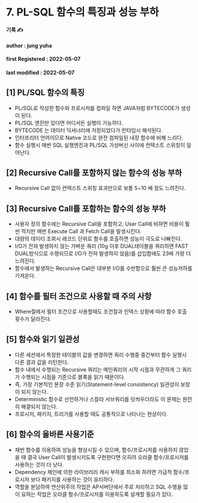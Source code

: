 # 7. PL-SQL 함수의 특징과 성능 부하

**기록 ✍️**

#### author : jung yuha

#### **first Registered : 2022-05-07**

#### last modified : **2022-05-07**

## \[1] PL/SQL 함수의 특징 <a href="#1-plsql" id="1-plsql"></a>

* PL/SQL로 작성한 함수와 프로시저를 컴파일 하면 JAVA처럼 BYTECODE가 생성이 된다.
* PL/SQL 엔진만 있다면 어디서든 실행이 가능하다.
* BYTECODE 는 데이터 딕셔너리에 저장되었다가 런타임시 해석된다.
* 인터프리터 언어이므로 Native 코드로 완전 컴파일된 내장 함수에 비해 느리다.
* 함수 실행시 매번 SQL 실행엔진과 PL/SQL 가상버신 사이에 컨텍스트 스위칭이 일어난다.

## \[2] Recursive Call를 포함하지 않는 함수의 성능 부하 <a href="#2-recursive-call" id="2-recursive-call"></a>

* Recursive Call 없이 컨텍스트 스위칭 효과만으로 보통 5\~10 배 정도 느려진다.

## \[3] Recursive Call를 포함하는 함수의 성능 부하 <a href="#3-recursive-call" id="3-recursive-call"></a>

* 사용자 정의 함수에는 Recursive Call을 포함하고, User Call에 비하면 비용이 훨씬 적지만 매번 Execute Call 과 Fetch Call을 발생시킨다.
* 대량의 데이터 조회시 레코드 단위로 함수를 호출하면 성능이 극도로 나빠진다.
* I/O가 전혀 발생하지 않는 가벼운 쿼리 (10g 이후 DUAL테이블을 쿼리하면 FAST DUAL방식으로 수행되므로 I/O가 전혀 발생하지 않음)를 삽입함에도 23배 가량 더 느려진다.
* 함수에서 발생하는 Recursive Call은 대부분 I/O를 수반함으로 훨씬 큰 성능저하를 가져온다.

## \[4] 함수를 필터 조건으로 사용할 때 주의 사항 <a href="#4" id="4"></a>

* Where절에서 필터 조건으로 사용할때도 조건절과 인덱스 상황에 따라 함수 호출 횟수가 달라진다.

## \[5] 함수와 읽기 일관성 <a href="#5" id="5"></a>

* 다른 세션에서 특정한 테이블의 값을 변경하면 쿼리 수행중 중간부터 함수 실행시 다른 결과 값을 리턴한다.
* 함수 내에서 수행되는 Recursive 쿼리는 메인쿼리의 시작 시점과 무관하게 그 쿼리가 수행되는 시점을 기준으로 블록을 읽기 때문이다.
* 즉, 가장 기본적인 문장 수준 읽기(Statement-level consistency) 일관성이 보장이 되지 않는다.
* Deterministic 함수로 선언하거나 스칼라 서브쿼리를 덧씌우더라도 이 문제는 완전히 해결되지 않는다.
* 프로시저, 패키지, 트리거를 사용할 때도 공통적으로 나타나는 현상이다.

## \[6] 함수의 올바른 사용기준 <a href="#6" id="6"></a>

* 채번 함수를 이용하여 성능을 향상시킬 수 있으며, 함수/프로시저를 사용하지 않았을 때 결국 User Call이 발생시키도록 구현한다면 오히려 오라클 함수/프로시저를 사용하는 것이 더 낫다.
* Dependency 체인에 의한 라이브러리 캐시 부하를 최소화 하려면 가급적 함수/프로시저 보다 패키지를 사용하는 것이 유리하다.
* 역할을 분담하여 연산위주의 작업은 AP서버단에서 주로 처리하고 SQL 수행을 많이 요하는 작업은 오라클 함수/프로시저를 이용하도록 설계할 필요가 있다.
